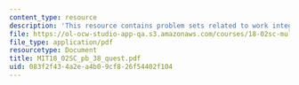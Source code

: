 ```yaml
---
content_type: resource
description: 'This resource contains problem sets related to work integrals. '
file: https://ol-ocw-studio-app-qa.s3.amazonaws.com/courses/18-02sc-multivariable-calculus-fall-2010/083f2f434a2ea4b09cf826f54402f104_MIT18_02SC_pb_38_quest.pdf
file_type: application/pdf
resourcetype: Document
title: MIT18_02SC_pb_38_quest.pdf
uid: 083f2f43-4a2e-a4b0-9cf8-26f54402f104
---
```

